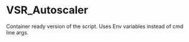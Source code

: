 # VSR_Autoscaler
Container ready version of the script. Uses Env variables instead of cmd line args.



